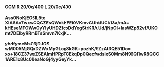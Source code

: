 #### GCM R 20/0c/400 L 20/0c/400
**Ass0NoKjEO6IL5te**<br/>**XIASAc7wxwCQCZEsQWokKFEi0VKmvCUhklUCk13a/mA=**<br/>**kHEseMFOWwGyYIyUHDZfcoDdYegStrKR/uUd/jNpOI+lasWZp52vf/UKOmt7DEIbyRRmBTsSmvn7KxjK...**<br/><br/>
**ybdfymeMsC6jDJQS**<br/>**wM005MjGQxDZWxMpGLog8kGK+pozhK/9ZzAt3QE51Do=**<br/>**xo+18CZ37weZSEAImHPRpTCEkqDp0QecfwdslxS0Mm8N96Ql1wR8QCC1ARE1c8Uc0UeaNoGj4yyGeyYk...**